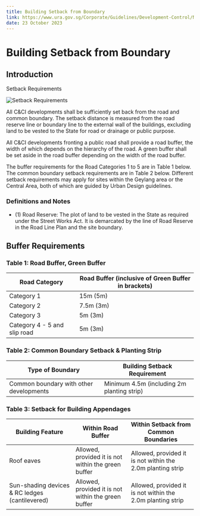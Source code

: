 ```yaml
---
title: Building Setback from Boundary
link: https://www.ura.gov.sg/Corporate/Guidelines/Development-Control/Non-Residential/C-CI/Setback
date: 23 October 2023
---
```


# Building Setback from Boundary

## Introduction

Setback Requirements

![Setback Requirements](https://www.ura.gov.sg/-/media/Corporate/Guidelines/Development-control/Others/CCI02_Road_Buffer_Setbacks.jpg?h=100%25&w=100%25)

All C&CI developments shall be sufficiently set back from the road and common boundary. The setback distance is measured from the road reserve line or boundary line to the external wall of the buildings, excluding land to be vested to the State for road or drainage or public purpose.

All C&CI developments fronting a public road shall provide a road buffer, the width of which depends on the hierarchy of the road. A green buffer shall be set aside in the road buffer depending on the width of the road buffer.

The buffer requirements for the Road Categories 1 to 5 are in Table 1 below. The common boundary setback requirements are in Table 2 below. Different setback requirements may apply for sites within the Geylang area or the Central Area, both of which are guided by Urban Design guidelines.

### Definitions and Notes

- (1) Road Reserve: The plot of land to be vested in the State as required under the Street Works Act. It is demarcated by the line of Road Reserve in the Road Line Plan and the site boundary.

## Buffer Requirements

### Table 1: Road Buffer, Green Buffer

| Road Category                | Road Buffer (inclusive of Green Buffer in brackets) |
| ---------------------------- | --------------------------------------------------- |
| Category 1                   | 15m (5m)                                            |
| Category 2                   | 7.5m (3m)                                           |
| Category 3                   | 5m (3m)                                             |
| Category 4 - 5 and slip road | 5m (3m)                                             |

### Table 2: Common Boundary Setback & Planting Strip

| Type of Boundary                        | Building Setback Requirement               |
| --------------------------------------- | ------------------------------------------ |
| Common boundary with other developments | Minimum 4.5m (including 2m planting strip) |

### Table 3: Setback for Building Appendages

| Building Feature                               | Within Road Buffer                                  | Within Setback from Common Boundaries                      |
| ---------------------------------------------- | --------------------------------------------------- | ---------------------------------------------------------- |
| Roof eaves                                     | Allowed, provided it is not within the green buffer | Allowed, provided it is not within the 2.0m planting strip |
| Sun-shading devices & RC ledges (cantilevered) | Allowed, provided it is not within the green buffer | Allowed, provided it is not within the 2.0m planting strip |
